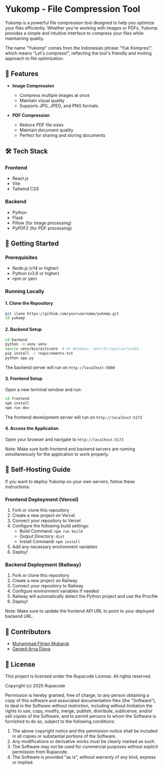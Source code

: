 # Yukomp - File Compression Tool

Yukomp is a powerful file compression tool designed to help you optimize your files efficiently. Whether you're working with images or PDFs, Yukomp provides a simple and intuitive interface to compress your files while maintaining quality.

The name "Yukomp" comes from the Indonesian phrase "Yuk Kompres!", which means "Let's compress!", reflecting the tool's friendly and inviting approach to file optimization.

## 🌟 Features

- **Image Compression**

  - Compress multiple images at once
  - Maintain visual quality
  - Supports JPG, JPEG, and PNG formats

- **PDF Compression**
  - Reduce PDF file sizes
  - Maintain document quality
  - Perfect for sharing and storing documents

## 🛠️ Tech Stack

### Frontend

- React.js
- Vite
- Tailwind CSS

### Backend

- Python
- Flask
- Pillow (for image processing)
- PyPDF2 (for PDF processing)

## 🚀 Getting Started

### Prerequisites

- Node.js (v14 or higher)
- Python (v3.8 or higher)
- npm or yarn

### Running Locally

#### 1. Clone the Repository

```bash
git clone https://github.com/yourusername/yukomp.git
cd yukomp
```

#### 2. Backend Setup

```bash
cd backend
python -m venv venv
source venv/bin/activate  # On Windows: venv\Scripts\activate
pip install -r requirements.txt
python app.py
```

The backend server will run on `http://localhost:5000`

#### 3. Frontend Setup

Open a new terminal window and run:

```bash
cd frontend
npm install
npm run dev
```

The frontend development server will run on `http://localhost:5173`

#### 4. Access the Application

Open your browser and navigate to `http://localhost:5173`

Note: Make sure both frontend and backend servers are running simultaneously for the application to work properly.

## 🚀 Self-Hosting Guide

If you want to deploy Yukomp on your own servers, follow these instructions:

### Frontend Deployment (Vercel)

1. Fork or clone this repository
2. Create a new project on Vercel
3. Connect your repository to Vercel
4. Configure the following build settings:
   - Build Command: `npm run build`
   - Output Directory: `dist`
   - Install Command: `npm install`
5. Add any necessary environment variables
6. Deploy!

### Backend Deployment (Railway)

1. Fork or clone this repository
2. Create a new project on Railway
3. Connect your repository to Railway
4. Configure environment variables if needed
5. Railway will automatically detect the Python project and use the Procfile
6. Deploy!

Note: Make sure to update the frontend API URL to point to your deployed backend URL.

## 👥 Contributors

- [Muhammad Fitrian Mubarok](https://github.com/rianmubarok)
- [Genard Arya Djaya](https://github.com/genard)

## 📝 License

This project is licensed under the Rupacode License. All rights reserved.

Copyright (c) 2025 Rupacode

Permission is hereby granted, free of charge, to any person obtaining a copy of this software and associated documentation files (the "Software"), to deal in the Software without restriction, including without limitation the rights to use, copy, modify, merge, publish, distribute, sublicense, and/or sell copies of the Software, and to permit persons to whom the Software is furnished to do so, subject to the following conditions:

1. The above copyright notice and this permission notice shall be included in all copies or substantial portions of the Software.
2. Any modifications or derivative works must be clearly marked as such.
3. The Software may not be used for commercial purposes without explicit permission from Rupacode.
4. The Software is provided "as is", without warranty of any kind, express or implied.
